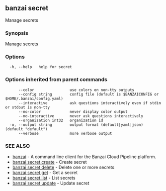 ## banzai secret

Manage secrets

### Synopsis

Manage secrets

### Options

```
  -h, --help   help for secret
```

### Options inherited from parent commands

```
      --color                use colors on non-tty outputs
      --config string        config file (default is $BANZAICONFIG or $HOME/.banzai/config.yaml)
      --interactive          ask questions interactively even if stdin or stdout is non-tty
      --no-color             never display color output
      --no-interactive       never ask questions interactively
      --organization int32   organization id
  -o, --output string        output format (default|yaml|json) (default "default")
      --verbose              more verbose output
```

### SEE ALSO

* [banzai](banzai.md)	 - A command line client for the Banzai Cloud Pipeline platform.
* [banzai secret create](banzai_secret_create.md)	 - Create secret
* [banzai secret delete](banzai_secret_delete.md)	 - Delete one or more secrets
* [banzai secret get](banzai_secret_get.md)	 - Get a secret
* [banzai secret list](banzai_secret_list.md)	 - List secrets
* [banzai secret update](banzai_secret_update.md)	 - Update secret

